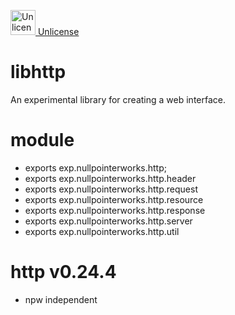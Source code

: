 <a target="_blank" href="https://unlicense.org"><img src="https://unlicense.org/pd-icon.png" alt="Unlicense" width="40"/> Unlicense</a>




# libhttp
An experimental library for creating a web interface. 

# module
* exports exp.nullpointerworks.http;
* exports exp.nullpointerworks.http.header
* exports exp.nullpointerworks.http.request
* exports exp.nullpointerworks.http.resource
* exports exp.nullpointerworks.http.response
* exports exp.nullpointerworks.http.server
* exports exp.nullpointerworks.http.util
	
# http v0.24.4
* npw independent
